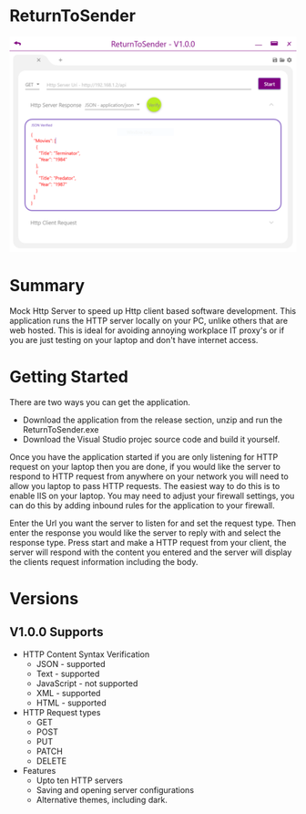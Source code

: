 # ReturnToSender
![Alt text](web/images/Demo.PNG "ReturnToSnder Demo")

# Summary
Mock Http Server to speed up Http client based software development. This application runs the HTTP server locally on your PC, unlike others
that are web hosted. This is ideal for avoiding annoying workplace IT proxy's or if you are just testing on your laptop and don't have internet access.
# Getting Started
There are two ways you can get the application.
* Download the application from the release section, unzip and run the ReturnToSender.exe
* Download the Visual Studio projec source code and build it yourself.

Once you have the application started if you are only listening for HTTP request on your laptop then you are done, if you would like the server
to respond to HTTP request from anywhere on your network you will need to allow you laptop to pass HTTP requests. The easiest way to do this
is to enable IIS on your laptop. You may need to adjust your firewall settings, you can do this by adding inbound rules for the application to your firewall.

Enter the Url you want the server to listen for and set the request type. Then enter the response you would like the server to reply with
and select the response type. Press start and make a HTTP request from your client, the server will respond with the content you entered and
the server will display the clients request information including the body.

# Versions
## V1.0.0 Supports
* HTTP Content Syntax Verification
    * JSON - supported
    * Text - supported
    * JavaScript - not supported
    * XML - supported
    * HTML - supported
* HTTP Request types
    * GET
    * POST
    * PUT
    * PATCH
    * DELETE
* Features
    * Upto ten HTTP servers
    * Saving and opening server configurations
    * Alternative themes, including dark.